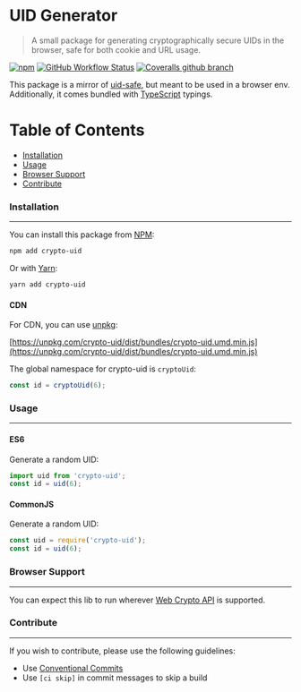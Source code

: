 # UID Generator

> A small package for generating cryptographically secure UIDs in the browser, safe for both cookie and URL usage.

[![npm](https://img.shields.io/npm/v/crypto-uid.svg?style=flat-square)](https://www.npmjs.com/package/crypto-uid)
[![GitHub Workflow Status](https://img.shields.io/github/workflow/status/rolandjitsu/uid/Test?label=tests&style=flat-square)](https://github.com/rolandjitsu/uid/actions?query=workflow%3ATest)
[![Coveralls github branch](https://img.shields.io/coveralls/github/rolandjitsu/uid/master?style=flat-square)](https://coveralls.io/github/rolandjitsu/uid?branch=master)

This package is a mirror of [uid-safe](https://github.com/crypto-utils/uid-safe), but meant to be used in a browser env.
Additionally, it comes bundled with [TypeScript](https://www.typescriptlang.org) typings.


# Table of Contents

* [Installation](#installation)
* [Usage](#usage)
* [Browser Support](#browser-support)
* [Contribute](#contribute)


### Installation
----------------
You can install this package from [NPM](https://www.npmjs.com):
```bash
npm add crypto-uid
```

Or with [Yarn](https://yarnpkg.com/en):
```bash
yarn add crypto-uid
```

#### CDN
For CDN, you can use [unpkg](https://unpkg.com):

[https://unpkg.com/crypto-uid/dist/bundles/crypto-uid.umd.min.js](https://unpkg.com/crypto-uid/dist/bundles/crypto-uid.umd.min.js)

The global namespace for crypto-uid is `cryptoUid`:
```js
const id = cryptoUid(6);
```


### Usage
---------

#### ES6
Generate a random UID:
```ts
import uid from 'crypto-uid';
const id = uid(6);
```

#### CommonJS
Generate a random UID:
```ts
const uid = require('crypto-uid');
const id = uid(6);
```


### Browser Support
-------------------
You can expect this lib to run wherever [Web Crypto API](https://developer.mozilla.org/en-US/docs/Web/API/Web_Crypto_API) is supported.


### Contribute
--------------
If you wish to contribute, please use the following guidelines:
* Use [Conventional Commits](https://conventionalcommits.org)
* Use `[ci skip]` in commit messages to skip a build
